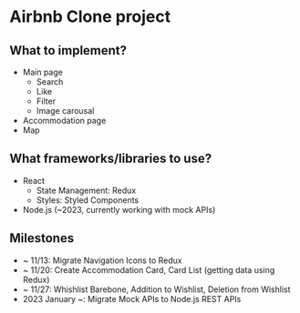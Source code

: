 # Airbnb Clone project

## What to implement?
- Main page
  - Search
  - Like
  - Filter
  - Image carousal
- Accommodation page
- Map

## What frameworks/libraries to use?
- React
  - State Management: Redux
  - Styles: Styled Components
- Node.js (~2023, currently working with mock APIs)

## Milestones
- ~ 11/13: Migrate Navigation Icons to Redux
- ~ 11/20: Create Accommodation Card, Card List (getting data using Redux)
- ~ 11/27: Whishlist Barebone, Addition to Wishlist, Deletion from Wishlist
- 2023 January ~: Migrate Mock APIs to Node.js REST APIs
